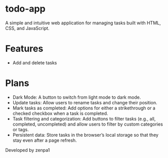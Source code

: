 # todo-app
A simple and intuitive web application for managing tasks built with HTML, CSS, and JavaScript.

# Features
- Add and delete tasks

# Plans
- Dark Mode: A button to switch from light mode to dark mode.
- Update tasks: Allow users to rename tasks and change their position.
- Mark tasks as completed: Add options for either a strikethrough or a checked checkbox when a task is completed.
- Task filtering and categorization: Add buttons to filter tasks (e.g., all, completed, uncompleted) and allow users to filter by custom categories or tags.
- Persistent data: Store tasks in the browser’s local storage so that they stay even after a page refresh.

Developed by zenpa1
